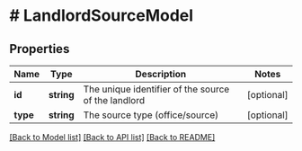 # # LandlordSourceModel

## Properties

Name | Type | Description | Notes
------------ | ------------- | ------------- | -------------
**id** | **string** | The unique identifier of the source of the landlord | [optional]
**type** | **string** | The source type (office/source) | [optional]

[[Back to Model list]](../../README.md#models) [[Back to API list]](../../README.md#endpoints) [[Back to README]](../../README.md)
